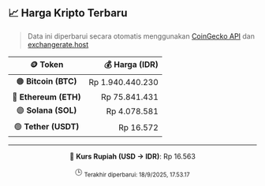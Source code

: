 

<!-- HARGA_KRIPTO -->
## 📈 Harga Kripto Terbaru

> Data ini diperbarui secara otomatis menggunakan [CoinGecko API](https://www.coingecko.com/) dan [exchangerate.host](https://exchangerate.host/)

<div align="center">

| 🪙 Token | 💰 Harga (IDR) |
|:------:|---------------:|
| 🟠 **Bitcoin (BTC)**   | Rp 1.940.440.230 |
| 🔵 **Ethereum (ETH)**  | Rp 75.841.431 |
| 🟣 **Solana (SOL)**    | Rp 4.078.581 |
| 🟢 **Tether (USDT)**   | Rp 16.572 |

---

💱 **Kurs Rupiah (USD → IDR)**: Rp 16.563

🕒 <sub>Terakhir diperbarui: 18/9/2025, 17.53.17</sub>

</div>
<!-- /HARGA_KRIPTO -->